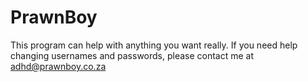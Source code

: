 # PrawnBoy
This program can help with anything you want really. If you need help changing usernames and passwords, please contact me at adhd@prawnboy.co.za
